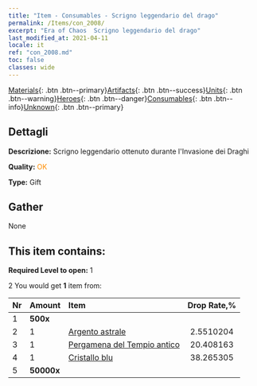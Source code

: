 ```yaml
---
title: "Item - Consumables - Scrigno leggendario del drago"
permalink: /Items/con_2008/
excerpt: "Era of Chaos  Scrigno leggendario del drago"
last_modified_at: 2021-04-11
locale: it
ref: "con_2008.md"
toc: false
classes: wide
---
```

 [Materials](/it/Items/){: .btn .btn--primary}[Artifacts](/it/Items/Artifacts/){: .btn .btn--success}[Units](/it/Items/Units/){: .btn .btn--warning}[Heroes](/it/Items/Heroes/){: .btn .btn--danger}[Consumables](/it/Items/Consumables/){: .btn .btn--info}[Unknown](/it/Items/Unknown/){: .btn .btn--primary}

## Dettagli
 **Descrizione:** Scrigno leggendario ottenuto durante l'Invasione dei Draghi

 **Quality:** <span style="color: #FF8C00">OK</span>

 **Type:** Gift

## Gather

  None

## This item contains:

 **Required Level to open:** 1

 2 You would get **1** item  from:

  | Nr | Amount |     Item    | Drop Rate,% |
  |:---|:-------|:------------|:---------:|
  | 1 |  **500x** | <i class="fas fa-gem"/> |  | 0.5102041 | 
  | 2 | 1 | [Argento astrale](/it/Items/con_969/) | 2.5510204 | 
  | 3 | 1 | [Pergamena del Tempio antico](/it/Items/con_697/) | 20.408163 | 
  | 4 | 1 | [Cristallo blu](/it/Items/con_716/) | 38.265305 | 
  | 5 |  **50000x** | <i class="fas fa-coins"/> |  | 38.265305 | 
